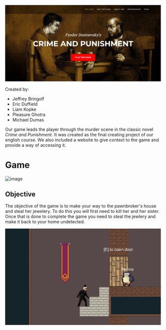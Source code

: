 <div align="center">
  <a href="https://jeffbrin.github.io/CrimeAndPunishmentGame/">
    <img width="750" src="https://raw.githubusercontent.com/jeffbrin/CrimeAndPunishmentGame/main/Images/hero.png">
  </a>
  <br>
</div>

Created by:
- Jeffrey Bringolf
- Eric Duffield
- Liam Kopke
- Pleasure Ghotra
- Michael Dumas

Our game leads the player through the murder scene in the classic novel <em>Crime and Punishment</em>. It was created as the final creating project of our english course. We also included a website to give context to the game and provide a way of accessing it.

# Game

![image](https://user-images.githubusercontent.com/65859589/203900386-53e49996-e125-4fd8-b3a0-9b8d87beb580.png)

## Objective

The objective of the game is to make your way to the pawnbroker's house and steal her jewelery. To do this you will first need to kill her and her sister. 
Once that is done to complete the game you need to steal the jewlery and make it back to your home undetected.

![Game](https://github.com/jeffbrin/CrimeAndPunishmentGame/blob/main/Images/Alyona's%20House.png)
